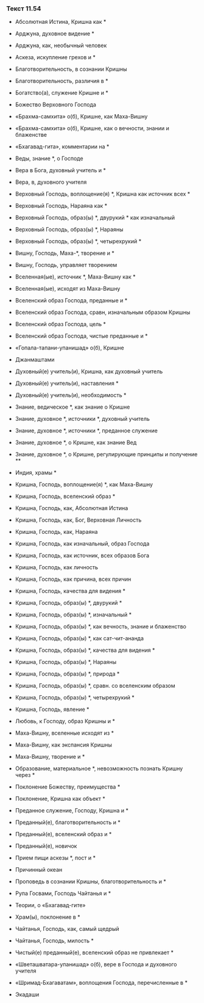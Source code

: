 ### Текст 11.54

- Абсолютная Истина, Кришна как *

- Арджуна, духовное видение *

- Арджуна, как, необычный человек

- Аскеза, искупление грехов и *

- Благотворительность, в сознании Кришны

- Благотворительность, различия в *

- Богатство(а), служение Кришне и *

- Божество Верховного Господа

- «Брахма-самхита» о(б), Кришне, как Маха-Вишну

- «Брахма-самхита» о(б), Кришне, как о вечности, знании и блаженстве

- «Бхагавад-гита», комментарии на *

- Веды, знание *, о Господе

- Вера в Бога, духовный учитель и *

- Вера, в, духовного учителя

- Верховный Господь, воплощение(я) *, Кришна как источник всех *

- Верховный Господь, Нараяна как *

- Верховный Господь, образ(ы) *, двурукий * как изначальный

- Верховный Господь, образ(ы) *, Нараяны

- Верховный Господь, образ(ы) *, четырехрукий *

- Вишну, Господь, Маха-*, творение и *

- Вишну, Господь, управляет творением

- Вселенная(ые), источник *, Маха-Вишну как *

- Вселенная(ые), исходят из Маха-Вишну

- Вселенский образ Господа, преданные и *

- Вселенский образ Господа, сравн, изначальным образом Кришны

- Вселенский образ Господа, цель *

- Вселенский образ Господа, чистые преданные и *

- «Гопала-тапани-упанишад» о(б), Кришне

- Джанмаштами

- Духовный(е) учитель(и), Кришна, как духовный учитель

- Духовный(е) учитель(и), наставления *

- Духовный(е) учитель(и), необходимость *

- Знание, ведическое *, как знание о Кришне

- Знание, духовное *, источники *, духовный учитель

- Знание, духовное *, источники *, преданное служение

- Знание, духовное *, о Кришне, как знание Вед

- Знание, духовное *, о Кришне, регулирующие принципы и получение **

- Индия, храмы *

- Кришна, Господь, воплощение(я) *, как Маха-Вишну

- Кришна, Господь, вселенский образ *

- Кришна, Господь, как, Абсолютная Истина

- Кришна, Господь, как, Бог, Верховная Личность

- Кришна, Господь, как, Нараяна

- Кришна, Господь, как изначальный, образ Господа

- Кришна, Господь, как источник, всех образов Бога

- Кришна, Господь, как личность

- Кришна, Господь, как причина, всех причин

- Кришна, Господь, качества для видения *

- Кришна, Господь, образ(ы) *, двурукий *

- Кришна, Господь, образ(ы) *, изначальный *

- Кришна, Господь, образ(ы) *, как вечность, знание и блаженство

- Кришна, Господь, образ(ы) *, как сат-чит-ананда

- Кришна, Господь, образ(ы) *, качества для видения *

- Кришна, Господь, образ(ы) *, Нараяны

- Кришна, Господь, образ(ы) *, природа *

- Кришна, Господь, образ(ы) *, сравн. со вселенским образом

- Кришна, Господь, образ(ы) *, четырехрукий *

- Кришна, Господь, явление *

- Любовь, к Господу, образ Кришны и *

- Маха-Вишну, вселенные исходят из *

- Маха-Вишну, как экспансия Кришны

- Маха-Вишну, творение и *

- Образование, материальное *, невозможность познать Кришну через *

- Поклонение Божеству, преимущества *

- Поклонение, Кришна как объект *

- Преданное служение, Господу, Кришна и *

- Преданный(е), благотворительность и *

- Преданный(е), вселенский образ и *

- Преданный(е), новичок

- Прием пищи аскезы *, пост и *

- Причинный океан

- Проповедь в сознании Кришны, благотворительность и *

- Рупа Госвами, Господь Чайтанья и *

- Теории, о «Бхагавад-гите»

- Храм(ы), поклонение в *

- Чайтанья, Господь, как, самый щедрый

- Чайтанья, Господь, милость *

- Чистый(е) преданный(е), вселенский образ не привлекает *

- «Шветашватара-упанишад» о(б), вере в Господа и духовного учителя

- «Шримад-Бхагаватам», воплощения Господа, перечисленные в *

- Экадаши
	
